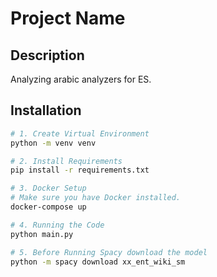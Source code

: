 # Project Name

## Description

Analyzing arabic analyzers for ES.

## Installation

```bash
# 1. Create Virtual Environment
python -m venv venv

# 2. Install Requirements
pip install -r requirements.txt

# 3. Docker Setup
# Make sure you have Docker installed.
docker-compose up

# 4. Running the Code
python main.py

# 5. Before Running Spacy download the model
python -m spacy download xx_ent_wiki_sm

